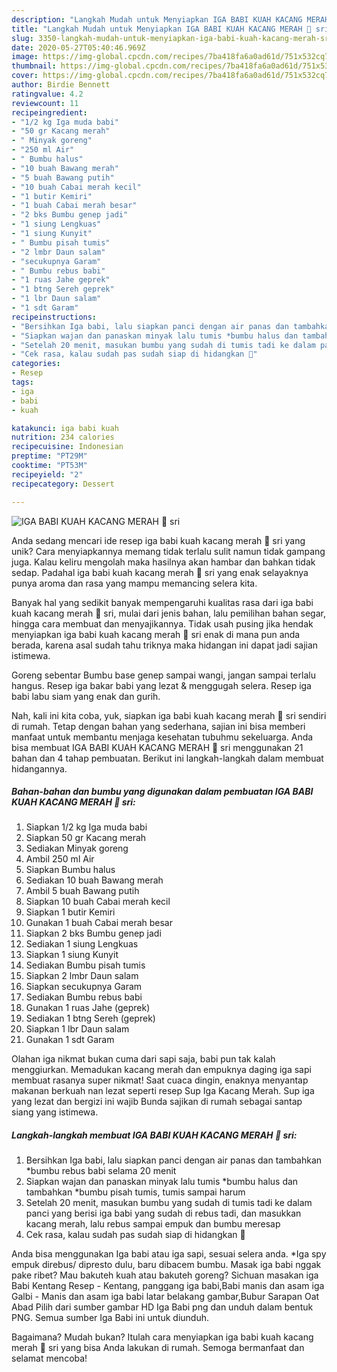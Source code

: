 ```yaml
---
description: "Langkah Mudah untuk Menyiapkan IGA BABI KUAH KACANG MERAH 🧡 sri yang Bisa Manjain Lidah"
title: "Langkah Mudah untuk Menyiapkan IGA BABI KUAH KACANG MERAH 🧡 sri yang Bisa Manjain Lidah"
slug: 3350-langkah-mudah-untuk-menyiapkan-iga-babi-kuah-kacang-merah-sri-yang-bisa-manjain-lidah
date: 2020-05-27T05:40:46.969Z
image: https://img-global.cpcdn.com/recipes/7ba418fa6a0ad61d/751x532cq70/iga-babi-kuah-kacang-merah-🧡-sri-foto-resep-utama.jpg
thumbnail: https://img-global.cpcdn.com/recipes/7ba418fa6a0ad61d/751x532cq70/iga-babi-kuah-kacang-merah-🧡-sri-foto-resep-utama.jpg
cover: https://img-global.cpcdn.com/recipes/7ba418fa6a0ad61d/751x532cq70/iga-babi-kuah-kacang-merah-🧡-sri-foto-resep-utama.jpg
author: Birdie Bennett
ratingvalue: 4.2
reviewcount: 11
recipeingredient:
- "1/2 kg Iga muda babi"
- "50 gr Kacang merah"
- " Minyak goreng"
- "250 ml Air"
- " Bumbu halus"
- "10 buah Bawang merah"
- "5 buah Bawang putih"
- "10 buah Cabai merah kecil"
- "1 butir Kemiri"
- "1 buah Cabai merah besar"
- "2 bks Bumbu genep jadi"
- "1 siung Lengkuas"
- "1 siung Kunyit"
- " Bumbu pisah tumis"
- "2 lmbr Daun salam"
- "secukupnya Garam"
- " Bumbu rebus babi"
- "1 ruas Jahe geprek"
- "1 btng Sereh geprek"
- "1 lbr Daun salam"
- "1 sdt Garam"
recipeinstructions:
- "Bersihkan Iga babi, lalu siapkan panci dengan air panas dan tambahkan *bumbu rebus babi selama 20 menit"
- "Siapkan wajan dan panaskan minyak lalu tumis *bumbu halus dan tambahkan *bumbu pisah tumis, tumis sampai harum"
- "Setelah 20 menit, masukan bumbu yang sudah di tumis tadi ke dalam panci yang berisi iga babi yang sudah di rebus tadi, dan masukkan kacang merah, lalu rebus sampai empuk dan bumbu meresap"
- "Cek rasa, kalau sudah pas sudah siap di hidangkan 🙏"
categories:
- Resep
tags:
- iga
- babi
- kuah

katakunci: iga babi kuah 
nutrition: 234 calories
recipecuisine: Indonesian
preptime: "PT29M"
cooktime: "PT53M"
recipeyield: "2"
recipecategory: Dessert

---
```



![IGA BABI KUAH KACANG MERAH 🧡 sri](https://img-global.cpcdn.com/recipes/7ba418fa6a0ad61d/751x532cq70/iga-babi-kuah-kacang-merah-🧡-sri-foto-resep-utama.jpg)

Anda sedang mencari ide resep iga babi kuah kacang merah 🧡 sri yang unik? Cara menyiapkannya memang tidak terlalu sulit namun tidak gampang juga. Kalau keliru mengolah maka hasilnya akan hambar dan bahkan tidak sedap. Padahal iga babi kuah kacang merah 🧡 sri yang enak selayaknya punya aroma dan rasa yang mampu memancing selera kita.

Banyak hal yang sedikit banyak mempengaruhi kualitas rasa dari iga babi kuah kacang merah 🧡 sri, mulai dari jenis bahan, lalu pemilihan bahan segar, hingga cara membuat dan menyajikannya. Tidak usah pusing jika hendak menyiapkan iga babi kuah kacang merah 🧡 sri enak di mana pun anda berada, karena asal sudah tahu triknya maka hidangan ini dapat jadi sajian istimewa.

Goreng sebentar Bumbu base genep sampai wangi, jangan sampai terlalu hangus. Resep iga bakar babi yang lezat &amp; menggugah selera. Resep iga babi labu siam yang enak dan gurih.


Nah, kali ini kita coba, yuk, siapkan iga babi kuah kacang merah 🧡 sri sendiri di rumah. Tetap dengan bahan yang sederhana, sajian ini bisa memberi manfaat untuk membantu menjaga kesehatan tubuhmu sekeluarga. Anda bisa membuat IGA BABI KUAH KACANG MERAH 🧡 sri menggunakan 21 bahan dan 4 tahap pembuatan. Berikut ini langkah-langkah dalam membuat hidangannya.

<!--inarticleads1-->

##### Bahan-bahan dan bumbu yang digunakan dalam pembuatan IGA BABI KUAH KACANG MERAH 🧡 sri:

1. Siapkan 1/2 kg Iga muda babi
1. Siapkan 50 gr Kacang merah
1. Sediakan  Minyak goreng
1. Ambil 250 ml Air
1. Siapkan  Bumbu halus
1. Sediakan 10 buah Bawang merah
1. Ambil 5 buah Bawang putih
1. Siapkan 10 buah Cabai merah kecil
1. Siapkan 1 butir Kemiri
1. Gunakan 1 buah Cabai merah besar
1. Siapkan 2 bks Bumbu genep jadi
1. Sediakan 1 siung Lengkuas
1. Siapkan 1 siung Kunyit
1. Sediakan  Bumbu pisah tumis
1. Siapkan 2 lmbr Daun salam
1. Siapkan secukupnya Garam
1. Sediakan  Bumbu rebus babi
1. Gunakan 1 ruas Jahe (geprek)
1. Sediakan 1 btng Sereh (geprek)
1. Siapkan 1 lbr Daun salam
1. Gunakan 1 sdt Garam


Olahan iga nikmat bukan cuma dari sapi saja, babi pun tak kalah menggiurkan. Memadukan kacang merah dan empuknya daging iga sapi membuat rasanya super nikmat! Saat cuaca dingin, enaknya menyantap makanan berkuah nan lezat seperti resep Sup Iga Kacang Merah. Sup iga yang lezat dan bergizi ini wajib Bunda sajikan di rumah sebagai santap siang yang istimewa. 

<!--inarticleads2-->

##### Langkah-langkah membuat IGA BABI KUAH KACANG MERAH 🧡 sri:

1. Bersihkan Iga babi, lalu siapkan panci dengan air panas dan tambahkan *bumbu rebus babi selama 20 menit
1. Siapkan wajan dan panaskan minyak lalu tumis *bumbu halus dan tambahkan *bumbu pisah tumis, tumis sampai harum
1. Setelah 20 menit, masukan bumbu yang sudah di tumis tadi ke dalam panci yang berisi iga babi yang sudah di rebus tadi, dan masukkan kacang merah, lalu rebus sampai empuk dan bumbu meresap
1. Cek rasa, kalau sudah pas sudah siap di hidangkan 🙏


Anda bisa menggunakan Iga babi atau iga sapi, sesuai selera anda. *Iga spy empuk direbus/ dipresto dulu, baru dibacem bumbu. Masak iga babi nggak pake ribet? Mau bakuteh kuah atau bakuteh goreng? Sichuan masakan iga Babi Kentang Resep - Kentang, panggang iga babi,Babi manis dan asam iga Galbi - Manis dan asam iga babi latar belakang gambar,Bubur Sarapan Oat Abad Pilih dari sumber gambar HD Iga Babi png dan unduh dalam bentuk PNG. Semua sumber Iga Babi ini untuk diunduh. 

Bagaimana? Mudah bukan? Itulah cara menyiapkan iga babi kuah kacang merah 🧡 sri yang bisa Anda lakukan di rumah. Semoga bermanfaat dan selamat mencoba!
